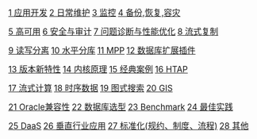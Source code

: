 <big>[1 应用开发](1.md)</big>  <big>[2 日常维护](2.md)</big>  <big>[3 监控](3.md)</big>  <big>[4 备份,恢复,容灾](4.md)</big>  
    
<big>[5 高可用](5.md)</big>  <big>[6 安全与审计](6.md)</big>  <big>[7 问题诊断与性能优化](7.md)</big>  <big>[8 流式复制](8.md)</big>  
  
<big>[9 读写分离](9.md)</big>  <big>[10 水平分库](10.md)</big>  <big>[11 MPP](11.md)</big>  <big>[12 数据库扩展插件](12.md)</big>  
  
<big>[13 版本新特性](13.md)</big>  <big>[14 内核原理](14.md)</big>  <big>[15 经典案例](15.md)</big>  <big>[16 HTAP](16.md)</big>  
    
<big>[17 流式计算](17.md)</big>  <big>[18 时序数据](18.md)</big>  <big>[19 图式搜索](19.md)</big>  <big>[20 GIS](20.md)</big>  
    
<big>[21 Oracle兼容性](21.md)</big>  <big>[22 数据库选型](22.md)</big>  <big>[23 Benchmark](23.md)</big>  <big>[24 最佳实践](24.md)</big>  
    
<big>[25 DaaS](25.md)</big>  <big>[26 垂直行业应用](26.md)</big>  <big>[27 标准化(规约、制度、流程)</big>](27.md)</big>  <big>[28 其他](28.md)</big>  
